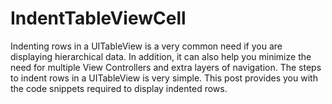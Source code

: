 # IndentTableViewCell
Indenting rows in a UITableView is a very common need if you are displaying hierarchical data. In addition, it can also help you minimize the need for multiple View Controllers and extra layers of navigation. The steps to indent rows in a UITableView is very simple. This post provides you with the code snippets required to display indented rows.
